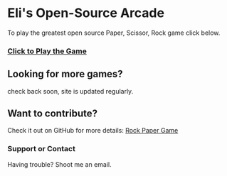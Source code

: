 #  Eli's Open-Source Arcade

To play the greatest open source Paper, Scissor, Rock game click below. 

### [Click to Play the Game](https://elirosen.github.io/rockpaper/game)

## Looking for more games?

check back soon, site is updated regularly.


## Want to contribute?
Check it out on GitHub for more details: [Rock Paper Game](https://github.com/elirosen/rockpaper)


### Support or Contact

Having trouble? Shoot me an email. 
